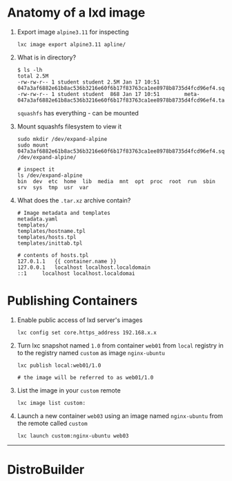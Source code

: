 # Anatomy of a lxd image

1. Export image `alpine3.11` for inspecting
    ```
    lxc image export alpine3.11 apline/
    ```

1. What is in directory?
    ```
    $ ls -lh
    total 2.5M
    -rw-rw-r-- 1 student student 2.5M Jan 17 10:51        047a3af6882e61b8ac536b3216e60f6b17f83763ca1ee8978b8735d4fcd96ef4.squashfs
    -rw-rw-r-- 1 student student  868 Jan 17 10:51        meta-047a3af6882e61b8ac536b3216e60f6b17f83763ca1ee8978b8735d4fcd96ef4.tar.xz
    ```

    `squashfs`  has everything - can be mounted

1. Mount squashfs filesystem to view it
    ```
    sudo mkdir /dev/expand-alpine
    sudo mount 047a3af6882e61b8ac536b3216e60f6b17f83763ca1ee8978b8735d4fcd96ef4.squashfs /dev/expand-alpine/

    # inspect it 
    ls /dev/expand-alpine
    bin  dev  etc  home  lib  media  mnt  opt  proc  root  run  sbin  srv  sys  tmp  usr  var
    ```

1. What does the `.tar.xz` archive contain?
    ```
    # Image metadata and templates
    metadata.yaml
    templates/
    templates/hostname.tpl
    templates/hosts.tpl
    templates/inittab.tpl    

    # contents of hosts.tpl
    127.0.1.1	{{ container.name }}
    127.0.0.1	localhost localhost.localdomain
    ::1		localhost localhost.localdomai
    ```

# Publishing Containers

1. Enable public access of lxd server's images
    ```
    lxc config set core.https_address 192.168.x.x
    ```

1. Turn lxc snapshot named `1.0` from container `web01` from  `local` registry in to the registry named `custom` as image `nginx-ubuntu`
    ```
    lxc publish local:web01/1.0

    # the image will be referred to as web01/1.0
    ```

1. List the image in your `custom` remote
    ```
    lxc image list custom:
    ```

1. Launch a new container `web03` using an image named `nginx-ubuntu` from the remote called `custom` 
    ```
    lxc launch custom:nginx-ubuntu web03
    ```
---
# DistroBuilder